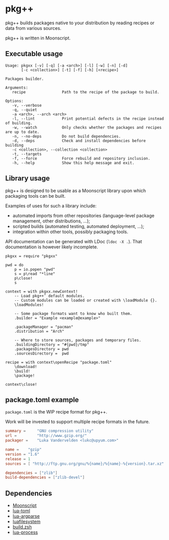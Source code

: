 
# pkg++

pkg++ builds packages native to your distribution by reading recipes or data from various sources.

pkg++ is written in Moonscript.

## Executable usage

```
Usage: pkgxx [-v] [-q] [-a <arch>] [-l] [-w] [-n] [-d]
	   [-c <collection>] [-t] [-f] [-h] [<recipe>]

Packages builder.

Arguments:
   recipe                Path to the recipe of the package to build.

Options:
   -v, --verbose
   -q, --quiet
   -a <arch>, --arch <arch>
   -l, --lint            Print potential defects in the recipe instead of building.
   -w, --watch           Only checks whether the packages and recipes are up to date.
   -n, --no-deps         Do not build dependencies.
   -d, --deps            Check and install dependencies before building
   -c <collection>, --collection <collection>
   -t, --targets
   -f, --force           Force rebuild and repository inclusion.
   -h, --help            Show this help message and exit.
```

## Library usage

pkg++ is designed to be usable as a Moonscript library upon which packaging tools can be built.

Examples of uses for such a library include:

  - automated imports from other repositories (language-level package management, other distributions, …);
  - scripted builds (automated testing, automated deployment, …);
  - integration within other tools, possibly packaging tools.

API documentation can be generated with LDoc (`ldoc -X .`).
That documentation is however likely incomplete.

```moonscript
pkgxx = require "pkgxx"

pwd = do
	p = io.popen "pwd"
	s = p\read "*line"
	p\close!
	s

context = with pkgxx.newContext!
	-- Load pkg++’ default modules.
	-- Custom modules can be loaded or created with \loadModule {}.
	\loadModules!

	-- Some package formats want to know who built them.
	.builder = "Example <example@example>"

	.packageManager = "pacman"
	.distribution = "Arch"

	-- Where to store sources, packages and temporary files.
	.buildingDirectory = "#{pwd}/tmp"
	.packagesDirectory = pwd
	.sourcesDirectory =  pwd

recipe = with context\openRecipe "package.toml"
	\download!
	\build!
	\package!

context\close!
```

## package.toml example

`package.toml` is the WIP recipe format for pkg++.

Work will be invested to support multiple recipe formats in the future.

```toml
summary =     "GNU compression utility"
url =         "http://www.gzip.org/"
packager =    "Luka Vandervelden <lukc@upyum.com>"

name =    "gzip"
version = "1.6"
release = 1
sources = [ "http://ftp.gnu.org/gnu/%{name}/%{name}-%{version}.tar.xz" ]

dependencies = ["zlib"]
build-dependencies = ["zlib-devel"]
```

## Dependencies

  - [Moonscript](https://moonscript.org/)
  - [lua-toml](https://github.com/jonstoler/lua-toml)
  - [lua-argparse](https://github.com/mpeterv/argparse)
  - [luafilesystem](https://github.com/keplerproject/luafilesystem)
  - [build.zsh](https://github.com/Lukc/build.zsh)
  - [lua-process](https://github.com/mah0x211/lua-process)

